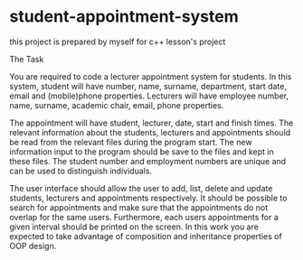 # student-appointment-system
this project is prepared by myself for c++ lesson's project

The Task

You are required to code a lecturer appointment system for students. In this system,
student will have number, name, surname, department, start date, email and
(mobile)phone properties. Lecturers will have employee number, name, surname,
academic chair, email, phone properties. 

The appointment will have student, lecturer, date,
start and finish times. The relevant information about the students, lecturers and
appointments should be read from the relevant files during the program start. The new
information input to the program should be save to the files and kept in these files. The
student number and employment numbers are unique and can be used to distinguish
individuals. 

The user interface should allow the user to add, list, delete and update
students, lecturers and appointments respectively. It should be possible to search for
appointments and make sure that the appointments do not overlap for the same users.
Furthermore, each users appointments for a given interval should be printed on the
screen. In this work you are expected to take advantage of composition and inheritance
properties of OOP design.
